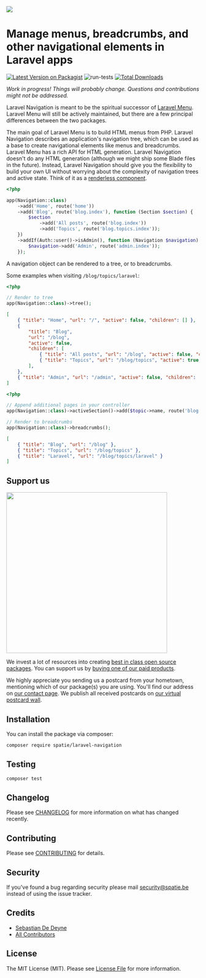 
[<img src="https://github-ads.s3.eu-central-1.amazonaws.com/support-ukraine.svg?t=1" />](https://supportukrainenow.org)

# Manage menus, breadcrumbs, and other navigational elements in Laravel apps

[![Latest Version on Packagist](https://img.shields.io/packagist/v/spatie/laravel-navigation.svg?style=flat-square)](https://packagist.org/packages/spatie/laravel-navigation)
![run-tests](https://github.com/spatie/laravel-navigation/workflows/run-tests/badge.svg)
[![Total Downloads](https://img.shields.io/packagist/dt/spatie/laravel-navigation.svg?style=flat-square)](https://packagist.org/packages/spatie/laravel-navigation)

*Work in progress! Things will probably change. Questions and contributions might not be addressed.*

Laravel Navigation is meant to be the spiritual successor of [Laravel Menu](https://github.com/spatie/laravel-menu). Laravel Menu will still be actively maintained, but there are a few principal differences between the two packages.

The main goal of Laravel Menu is to build HTML menus from PHP. Laravel Navigation describes an application's navigation tree, which can be used as a base to create navigational elements like menus and breadcrumbs. Laravel Menu has a rich API for HTML generation. Laravel Navigation doesn't do any HTML generation (although we might ship some Blade files in the future). Instead, Laravel Navigation should give you the flexibility to build your own UI without worrying about the complexity of navigation trees and active state. Think of it as a [renderless component](https://adamwathan.me/renderless-components-in-vuejs/).

```php
<?php

app(Navigation::class)
    ->add('Home', route('home'))
    ->add('Blog', route('blog.index'), function (Section $section) {
        $section
            ->add('All posts', route('blog.index'))
            ->add('Topics', route('blog.topics.index'));
    })
    ->addIf(Auth::user()->isAdmin(), function (Navigation $navigation) {
        $navigation->add('Admin', route('admin.index'));
    });
```

A navigation object can be rendered to a tree, or to breadcrumbs.

Some examples when visiting `/blog/topics/laravel`:

```php
<?php

// Render to tree
app(Navigation::class)->tree();
```

```json
[
    { "title": "Home", "url": "/", "active": false, "children": [] },
    {
        "title": "Blog",
        "url": "/blog",
        "active": false,
        "children": [
            { "title": "All posts", "url": "/blog", "active": false, "children": [] },
            { "title": "Topics", "url": "/blog/topics", "active": true, "children": [] }
        ],
    },
    { "title": "Admin", "url": "/admin", "active": false, "children": [] }
]
```

```php
<?php

// Append additional pages in your controller
app(Navigation::class)->activeSection()->add($topic->name, route('blog.topics.show', $topic));

// Render to breadcrumbs
app(Navigation::class)->breadcrumbs();
```

```json
[
    { "title": "Blog", "url": "/blog" },
    { "title": "Topics", "url": "/blog/topics" },
    { "title": "Laravel", "url": "/blog/topics/laravel" }
]
```

## Support us

[<img src="https://github-ads.s3.eu-central-1.amazonaws.com/laravel-navigation.jpg?t=1" width="419px" />](https://spatie.be/github-ad-click/laravel-navigation)

We invest a lot of resources into creating [best in class open source packages](https://spatie.be/open-source). You can support us by [buying one of our paid products](https://spatie.be/open-source/support-us).

We highly appreciate you sending us a postcard from your hometown, mentioning which of our package(s) you are using. You'll find our address on [our contact page](https://spatie.be/about-us). We publish all received postcards on [our virtual postcard wall](https://spatie.be/open-source/postcards).

## Installation

You can install the package via composer:

```bash
composer require spatie/laravel-navigation
```

## Testing

```bash
composer test
```

## Changelog

Please see [CHANGELOG](CHANGELOG.md) for more information on what has changed recently.

## Contributing

Please see [CONTRIBUTING](https://github.com/spatie/.github/blob/main/CONTRIBUTING.md) for details.

## Security

If you've found a bug regarding security please mail [security@spatie.be](mailto:security@spatie.be) instead of using the issue tracker.

## Credits

- [Sebastian De Deyne](https://github.com/sebastiandedeyne)
- [All Contributors](../../contributors)

## License

The MIT License (MIT). Please see [License File](LICENSE.md) for more information.
